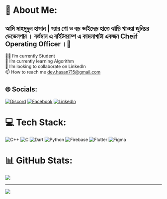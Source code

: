 # 💫 About Me:
## আমি মাহমুদুল হাসান | স্যার গো ও বড় ভাইদেড় হাতে ঝাড়ি খাওয়া জুনিয়র ডেভেলপার । বর্তমান এ বাইটক্যাম্প এ কামলাখাটা একজন Cheif Operating Officer ।😬

🧑‍🎓 I’m currently Student<br>🌱 I’m currently learning Algorithm<br>👯 I’m looking to collaborate on LinkedIn <br>📫 How to reach me dev.hasan715@gmail.com


## 🌐 Socials:
[![Discord](https://img.shields.io/badge/Discord-%237289DA.svg?logo=discord&logoColor=white)](https://discord.gg/845917377514045450) [![Facebook](https://img.shields.io/badge/Facebook-%231877F2.svg?logo=Facebook&logoColor=white)](https://facebook.com/dev.hasan0007) [![LinkedIn](https://img.shields.io/badge/LinkedIn-%230077B5.svg?logo=linkedin&logoColor=white)](https://linkedin.com/in/https://www.linkedin.com/in/mahmudul-hasan-a195a0293/) 

# 💻 Tech Stack:
![C++](https://img.shields.io/badge/c++-%2300599C.svg?style=for-the-badge&logo=c%2B%2B&logoColor=white) ![C](https://img.shields.io/badge/c-%2300599C.svg?style=for-the-badge&logo=c&logoColor=white) ![Dart](https://img.shields.io/badge/dart-%230175C2.svg?style=for-the-badge&logo=dart&logoColor=white) ![Python](https://img.shields.io/badge/python-3670A0?style=for-the-badge&logo=python&logoColor=ffdd54) ![Firebase](https://img.shields.io/badge/firebase-%23039BE5.svg?style=for-the-badge&logo=firebase) ![Flutter](https://img.shields.io/badge/Flutter-%2302569B.svg?style=for-the-badge&logo=Flutter&logoColor=white) ![Figma](https://img.shields.io/badge/figma-%23F24E1E.svg?style=for-the-badge&logo=figma&logoColor=white)
# 📊 GitHub Stats:
![](https://github-readme-stats.vercel.app/api/top-langs/?username=mahmudulhasan-app&theme=dark&hide_border=false&include_all_commits=false&count_private=false&layout=compact)

---
[![](https://visitcount.itsvg.in/api?id=mahmudulhasan-app&icon=0&color=0)](https://visitcount.itsvg.in)

<!-- Proudly created with GPRM ( https://gprm.itsvg.in ) -->

